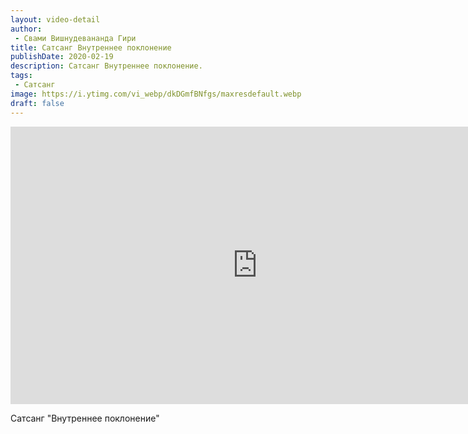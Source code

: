 ```yaml
---
layout: video-detail
author:
 - Свами Вишнудевананда Гири
title: Сатсанг Внутреннее поклонение
publishDate: 2020-02-19
description: Сатсанг Внутреннее поклонение. 
tags: 
 - Сатсанг
image: https://i.ytimg.com/vi_webp/dkDGmfBNfgs/maxresdefault.webp
draft: false
---
```


<iframe width="790" height="444" src="https://www.youtube.com/embed/dkDGmfBNfgs" frameborder="0" allowfullscreen=""></iframe> 

  Сатсанг "Внутреннее поклонение"

  

 